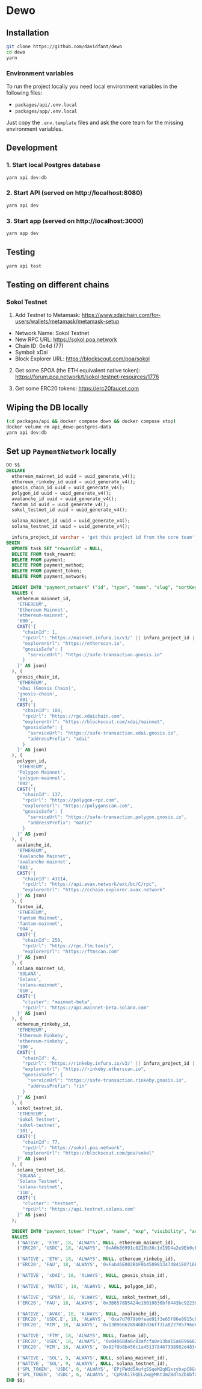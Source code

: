 
# Dewo

## Installation
```bash
git clone https://github.com/davidfant/dewo
cd dewo
yarn
```

### Environment variables
To run the project locally you need local environment variables in the following files:
* `packages/api/.env.local`
* `packages/app/.env.local`

Just copy the `.env.template` files and ask the core team for the missing environment variables.

## Development
### 1. Start local Postgres database
```bash
yarn api dev:db
```

### 2. Start API (served on http://localhost:8080)
```bash
yarn api dev
```

### 3. Start app (served on http://localhost:3000)
```bash
yarn app dev
```

## Testing
```bash
yarn api test
```

## Testing on different chains

### Sokol Testnet
1. Add Testnet to Metamask:
https://www.xdaichain.com/for-users/wallets/metamask/metamask-setup

* Network Name: Sokol Testnet
* New RPC URL: https://sokol.poa.network
* Chain ID: 0x4d (77)
* Symbol: xDai
* Block Explorer URL: https://blockscout.com/poa/sokol

2. Get some SPOA (the ETH equivalent native token): https://forum.poa.network/t/sokol-testnet-resources/1776

3. Get some ERC20 tokens: https://erc20faucet.com

## Wiping the DB locally
```bash
(cd packages/api && docker compose down && docker compose stop)
docker volume rm api_dewo-postgres-data
yarn api dev:db
```

## Set up `PaymentNetwork` locally
```sql
DO $$
DECLARE
  ethereum_mainnet_id uuid = uuid_generate_v4();
  ethereum_rinkeby_id uuid = uuid_generate_v4();
  gnosis_chain_id uuid = uuid_generate_v4();
  polygon_id uuid = uuid_generate_v4();
  avalanche_id uuid = uuid_generate_v4();
  fantom_id uuid = uuid_generate_v4();
  sokol_testnet_id uuid = uuid_generate_v4();

  solana_mainnet_id uuid = uuid_generate_v4();
  solana_testnet_id uuid = uuid_generate_v4();

  infura_project_id varchar = 'get this project id from the core team';
BEGIN
  UPDATE task SET "rewardId" = NULL;
  DELETE FROM task_reward;
  DELETE FROM payment;
  DELETE FROM payment_method;
  DELETE FROM payment_token;
  DELETE FROM payment_network;

  INSERT INTO "payment_network" ("id", "type", "name", "slug", "sortKey", "config")
  VALUES (
    ethereum_mainnet_id,
    'ETHEREUM',
    'Ethereum Mainnet',
    'ethereum-mainnet',
    '000',
    CAST('{
      "chainId": 1,
      "rpcUrl": "https://mainnet.infura.io/v3/' || infura_project_id || '",
      "explorerUrl": "https://etherscan.io",
      "gnosisSafe": {
        "serviceUrl": "https://safe-transaction.gnosis.io"
      }
    }' AS json)
  ), (
    gnosis_chain_id,
    'ETHEREUM',
    'xDai (Gnosis Chain)',
    'gnosis-chain',
    '001',
    CAST('{
      "chainId": 100,
      "rpcUrl": "https://rpc.xdaichain.com",
      "explorerUrl": "https://blockscout.com/xdai/mainnet",
      "gnosisSafe": {
        "serviceUrl": "https://safe-transaction.xdai.gnosis.io",
        "addressPrefix": "xdai"
      }
    }' AS json)
  ), (
    polygon_id,
    'ETHEREUM',
    'Polygon Mainnet',
    'polygon-mainnet',
    '002',
    CAST('{
      "chainId": 137,
      "rpcUrl": "https://polygon-rpc.com",
      "explorerUrl": "https://polygonscan.com",
      "gnosisSafe": {
        "serviceUrl": "https://safe-transaction.polygon.gnosis.io",
        "addressPrefix": "matic"
      }
    }' AS json)
  ), (
    avalanche_id,
    'ETHEREUM',
    'Avalanche Mainnet',
    'avalanche-mainnet',
    '003',
    CAST('{
      "chainId": 43114,
      "rpcUrl": "https://api.avax.network/ext/bc/C/rpc",
      "explorerUrl": "https://cchain.explorer.avax.network"
    }' AS json)
  ), (
    fantom_id,
    'ETHEREUM',
    'Fantom Mainnet',
    'fantom-mainnet',
    '004',
    CAST('{
      "chainId": 250,
      "rpcUrl": "https://rpc.ftm.tools",
      "explorerUrl": "https://ftmscan.com"
    }' AS json)
  ), (
    solana_mainnet_id,
    'SOLANA',
    'Solana',
    'solana-mainnet',
    '010',
    CAST('{
      "cluster": "mainnet-beta",
      "rpcUrl": "https://api.mainnet-beta.solana.com"
    }' AS json)
  ), (
    ethereum_rinkeby_id,
    'ETHEREUM',
    'Ethereum Rinkeby',
    'ethereum-rinkeby',
    '100',
    CAST('{
      "chainId": 4,
      "rpcUrl": "https://rinkeby.infura.io/v3/' || infura_project_id || '",
      "explorerUrl": "https://rinkeby.etherscan.io",
      "gnosisSafe": {
        "serviceUrl": "https://safe-transaction.rinkeby.gnosis.io",
        "addressPrefix": "rin"
      }
    }' AS json)
  ), (
    sokol_testnet_id,
    'ETHEREUM',
    'Sokol Testnet',
    'sokol-testnet',
    '101',
    CAST('{
      "chainId": 77,
      "rpcUrl": "https://sokol.poa.network",
      "explorerUrl": "https://blockscout.com/poa/sokol"
    }' AS json)
  ), (
    solana_testnet_id,
    'SOLANA',
    'Solana Testnet',
    'solana-testnet',
    '110',
    CAST('{
      "cluster": "testnet",
      "rpcUrl": "https://api.testnet.solana.com"
    }' AS json)
  );

  INSERT INTO "payment_token" ("type", "name", "exp", "visibility", "address", "networkId")
  VALUES
    ('NATIVE', 'ETH', 18, 'ALWAYS', NULL, ethereum_mainnet_id),
    ('ERC20', 'USDC', 18, 'ALWAYS', '0xA0b86991c6218b36c1d19D4a2e9Eb0cE3606eB48', ethereum_mainnet_id),

    ('NATIVE', 'ETH', 18, 'ALWAYS', NULL, ethereum_rinkeby_id),
    ('ERC20', 'FAU', 18, 'ALWAYS', '0xFab46E002BbF0b4509813474841E0716E6730136', ethereum_rinkeby_id),

    ('NATIVE', 'xDAI', 18, 'ALWAYS', NULL, gnosis_chain_id),

    ('NATIVE', 'MATIC', 18, 'ALWAYS', NULL, polygon_id),

    ('NATIVE', 'SPOA', 18, 'ALWAYS', NULL, sokol_testnet_id),
    ('ERC20', 'FAU', 18, 'ALWAYS', '0x3B6578D5A24e16010830bf6443bc9223D6B53480', sokol_testnet_id),

    ('NATIVE', 'AVAX', 18, 'ALWAYS', NULL, avalanche_id),
    ('ERC20', 'USDC.E', 18, 'ALWAYS', '0xa7d7079b0fead91f3e65f86e8915cb59c1a4c664', avalanche_id),
    ('ERC20', 'MIM', 18, 'ALWAYS', '0x130966628846BFd36ff31a822705796e8cb8C18D', avalanche_id),

    ('NATIVE', 'FTM', 18, 'ALWAYS', NULL, fantom_id),
    ('ERC20', 'USDC', 18, 'ALWAYS', '0x04068da6c83afcfa0e13ba15a6696662335d5b75', fantom_id),
    ('ERC20', 'MIM', 18, 'ALWAYS', '0x82f0b8b456c1a451378467398982d4834b6829c1', fantom_id),

    ('NATIVE', 'SOL', 9, 'ALWAYS', NULL, solana_mainnet_id),
    ('NATIVE', 'SOL', 9, 'ALWAYS', NULL, solana_testnet_id),
    ('SPL_TOKEN', 'USDC', 6, 'ALWAYS', 'EPjFWdd5AufqSSqeM2qN1xzybapC8G4wEGGkZwyTDt1v', solana_mainnet_id),
    ('SPL_TOKEN', 'USDC', 6, 'ALWAYS', 'CpMah17kQEL2wqyMKt3mZBdTnZbkbfx4nqmQMFDP5vwp', solana_testnet_id);
END $$;
```
